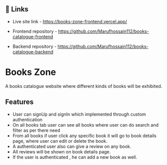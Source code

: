 ## 🔗 Links

- Live site link - https://books-zone-frontend.vercel.app/

- Frontend repository - https://github.com/Marufhossain112/books-catalogue-frontend

- Backend repository - https://github.com/Marufhossain112/books-catalogue-backend

# Books Zone

A books catalogue website where different kinds of books will be exhibited.

## Features

- User can signUp and signIn which implemented through custom authentication
- On all books tab user can see all books where user can do search and filter as per there need
- From all books if user click any specific book it will go to book details page, where user can edit or delete the book.
- A authenticated user also can give a review on any book.
- All reviews will be shown on book details page.
- If the user is authenticated , he can add a new book as well.
